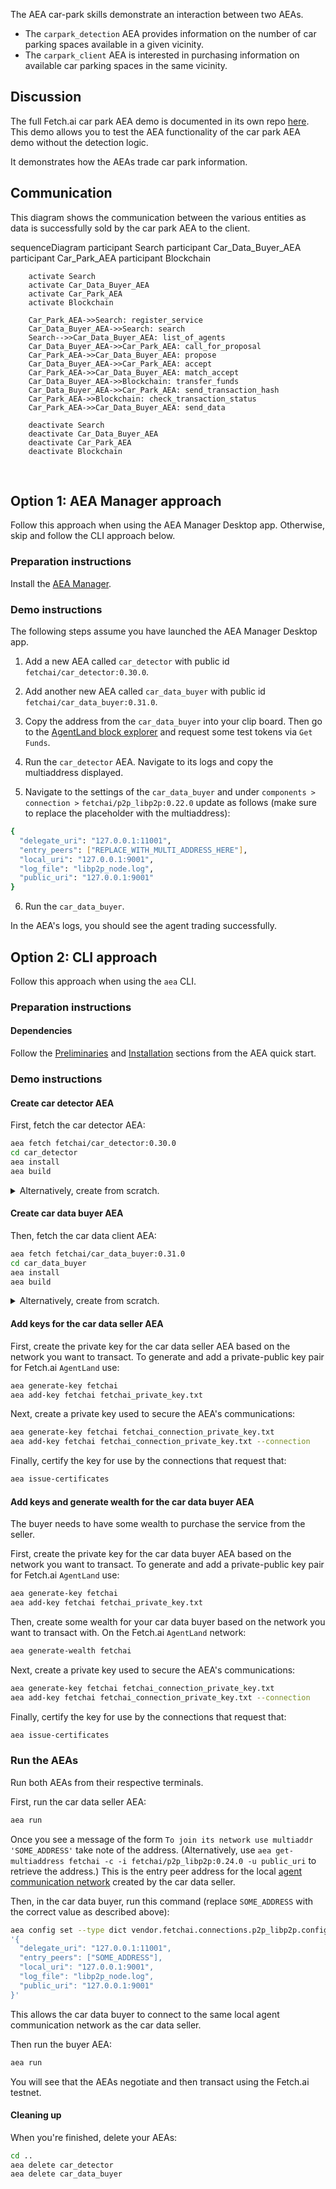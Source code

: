 
The AEA car-park skills demonstrate an interaction between two AEAs.

* The `carpark_detection` AEA provides information on the number of car parking spaces available in a given vicinity.
* The `carpark_client` AEA is interested in purchasing information on available car parking spaces in the same vicinity.

## Discussion

The full Fetch.ai car park AEA demo is documented in its own repo <a href="https://github.com/fetchai/carpark_agent" target="_blank">here</a>.
This demo allows you to test the AEA functionality of the car park AEA demo without the detection logic.

It demonstrates how the AEAs trade car park information.

## Communication
This diagram shows the communication between the various entities as data is successfully sold by the car park AEA to the client. 

<div class="mermaid">
    sequenceDiagram
        participant Search
        participant Car_Data_Buyer_AEA
        participant Car_Park_AEA
        participant Blockchain

        activate Search
        activate Car_Data_Buyer_AEA
        activate Car_Park_AEA
        activate Blockchain
        
        Car_Park_AEA->>Search: register_service
        Car_Data_Buyer_AEA->>Search: search
        Search-->>Car_Data_Buyer_AEA: list_of_agents
        Car_Data_Buyer_AEA->>Car_Park_AEA: call_for_proposal
        Car_Park_AEA->>Car_Data_Buyer_AEA: propose
        Car_Data_Buyer_AEA->>Car_Park_AEA: accept
        Car_Park_AEA->>Car_Data_Buyer_AEA: match_accept
        Car_Data_Buyer_AEA->>Blockchain: transfer_funds
        Car_Data_Buyer_AEA->>Car_Park_AEA: send_transaction_hash
        Car_Park_AEA->>Blockchain: check_transaction_status
        Car_Park_AEA->>Car_Data_Buyer_AEA: send_data
        
        deactivate Search
        deactivate Car_Data_Buyer_AEA
        deactivate Car_Park_AEA
        deactivate Blockchain
</div>
<br>

## Option 1: AEA Manager approach

Follow this approach when using the AEA Manager Desktop app. Otherwise, skip and follow the CLI approach below. 

### Preparation instructions

Install the <a href="https://aea-manager.fetch.ai" target="_blank">AEA Manager</a>.

### Demo instructions

The following steps assume you have launched the AEA Manager Desktop app.

1. Add a new AEA called `car_detector` with public id `fetchai/car_detector:0.30.0`.

2. Add another new AEA called `car_data_buyer` with public id `fetchai/car_data_buyer:0.31.0`.

3. Copy the address from the `car_data_buyer` into your clip board. Then go to the <a href="https://explore-agent-land.fetch.ai" target="_blank">AgentLand block explorer</a> and request some test tokens via `Get Funds`.

4. Run the `car_detector` AEA. Navigate to its logs and copy the multiaddress displayed.

5. Navigate to the settings of the `car_data_buyer` and under `components > connection >` `fetchai/p2p_libp2p:0.22.0` update as follows (make sure to replace the placeholder with the multiaddress):
``` bash
{
  "delegate_uri": "127.0.0.1:11001",
  "entry_peers": ["REPLACE_WITH_MULTI_ADDRESS_HERE"],
  "local_uri": "127.0.0.1:9001",
  "log_file": "libp2p_node.log",
  "public_uri": "127.0.0.1:9001"
}
```

6. Run the `car_data_buyer`.

In the AEA's logs, you should see the agent trading successfully.
<br>

## Option 2: CLI approach

Follow this approach when using the `aea` CLI.

### Preparation instructions

#### Dependencies

Follow the <a href="../quickstart/#preliminaries">Preliminaries</a> and <a href="../quickstart/#installation">Installation</a> sections from the AEA quick start.

### Demo instructions

#### Create car detector AEA

First, fetch the car detector AEA:
``` bash
aea fetch fetchai/car_detector:0.30.0
cd car_detector
aea install
aea build
```

<details><summary>Alternatively, create from scratch.</summary>
<p>

The following steps create the car detector from scratch:
``` bash
aea create car_detector
cd car_detector
aea add connection fetchai/p2p_libp2p:0.24.0
aea add connection fetchai/soef:0.25.0
aea add connection fetchai/ledger:0.18.0
aea add skill fetchai/carpark_detection:0.25.0
aea config set --type dict agent.dependencies \
'{
  "aea-ledger-fetchai": {"version": "<2.0.0,>=1.0.0"}
}'
aea config set agent.default_connection fetchai/p2p_libp2p:0.24.0
aea config set --type dict agent.default_routing \
'{
  "fetchai/ledger_api:1.0.0": "fetchai/ledger:0.18.0",
  "fetchai/oef_search:1.0.0": "fetchai/soef:0.25.0"
}'
aea install
aea build
```

</p>
</details>

#### Create car data buyer AEA

Then, fetch the car data client AEA:
``` bash
aea fetch fetchai/car_data_buyer:0.31.0
cd car_data_buyer
aea install
aea build
```

<details><summary>Alternatively, create from scratch.</summary>
<p>

The following steps create the car data client from scratch:
``` bash
aea create car_data_buyer
cd car_data_buyer
aea add connection fetchai/p2p_libp2p:0.24.0
aea add connection fetchai/soef:0.25.0
aea add connection fetchai/ledger:0.18.0
aea add skill fetchai/carpark_client:0.25.0
aea config set --type dict agent.dependencies \
'{
  "aea-ledger-fetchai": {"version": "<2.0.0,>=1.0.0"}
}'
aea config set agent.default_connection fetchai/p2p_libp2p:0.24.0
aea config set --type dict agent.default_routing \
'{
  "fetchai/ledger_api:1.0.0": "fetchai/ledger:0.18.0",
  "fetchai/oef_search:1.0.0": "fetchai/soef:0.25.0"
}'
aea install
aea build
```


</p>
</details>

#### Add keys for the car data seller AEA

First, create the private key for the car data seller AEA based on the network you want to transact. To generate and add a private-public key pair for Fetch.ai `AgentLand` use:
``` bash
aea generate-key fetchai
aea add-key fetchai fetchai_private_key.txt
```

Next, create a private key used to secure the AEA's communications:
``` bash
aea generate-key fetchai fetchai_connection_private_key.txt
aea add-key fetchai fetchai_connection_private_key.txt --connection
```

Finally, certify the key for use by the connections that request that:
``` bash
aea issue-certificates
```

#### Add keys and generate wealth for the car data buyer AEA

The buyer needs to have some wealth to purchase the service from the seller.

First, create the private key for the car data buyer AEA based on the network you want to transact. To generate and add a private-public key pair for Fetch.ai `AgentLand` use:
``` bash
aea generate-key fetchai
aea add-key fetchai fetchai_private_key.txt
```

Then, create some wealth for your car data buyer based on the network you want to transact with. On the Fetch.ai `AgentLand` network:
``` bash
aea generate-wealth fetchai
```

Next, create a private key used to secure the AEA's communications:
``` bash
aea generate-key fetchai fetchai_connection_private_key.txt
aea add-key fetchai fetchai_connection_private_key.txt --connection
```

Finally, certify the key for use by the connections that request that:
``` bash
aea issue-certificates
```

### Run the AEAs

Run both AEAs from their respective terminals.

First, run the car data seller AEA:

``` bash
aea run
```

Once you see a message of the form `To join its network use multiaddr 'SOME_ADDRESS'` take note of the address. (Alternatively, use `aea get-multiaddress fetchai -c -i fetchai/p2p_libp2p:0.24.0 -u public_uri` to retrieve the address.)
This is the entry peer address for the local <a href="../acn">agent communication network</a> created by the car data seller.

Then, in the car data buyer, run this command (replace `SOME_ADDRESS` with the correct value as described above):
``` bash
aea config set --type dict vendor.fetchai.connections.p2p_libp2p.config \
'{
  "delegate_uri": "127.0.0.1:11001",
  "entry_peers": ["SOME_ADDRESS"],
  "local_uri": "127.0.0.1:9001",
  "log_file": "libp2p_node.log",
  "public_uri": "127.0.0.1:9001"
}'
```
This allows the car data buyer to connect to the same local agent communication network as the car data seller.

Then run the buyer AEA:
``` bash
aea run
```

You will see that the AEAs negotiate and then transact using the Fetch.ai testnet.

#### Cleaning up

When you're finished, delete your AEAs:
``` bash
cd ..
aea delete car_detector
aea delete car_data_buyer
```

<br />